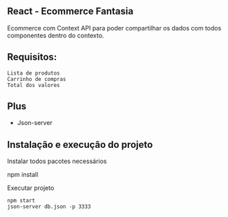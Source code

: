 ## React - Ecommerce Fantasia

Ecommerce com Context API para poder compartilhar os dados com todos componentes dentro do contexto.

## Requisitos:

    Lista de produtos
    Carrinho de compras
    Total dos valores

## Plus
* Json-server 

## Instalação e execução do projeto
Instalar todos pacotes necessários

 npm install

Executar projeto

    npm start    
    json-server db.json -p 3333 